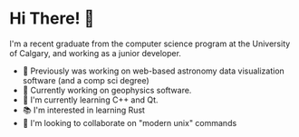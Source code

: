 
# Hi There! :wave:

I'm a recent graduate from the computer science program at the University of Calgary, and working as a junior developer.

 - 🔭 Previously was working on web-based astronomy data visualization software (and a comp sci degree)
 - :briefcase: Currently working on geophysics software.
 - 🌱 I'm currently learning C++ and Qt.
 - :books: I'm interested in learning Rust
 - 👯 I'm looking to collaborate on "modern unix" commands
